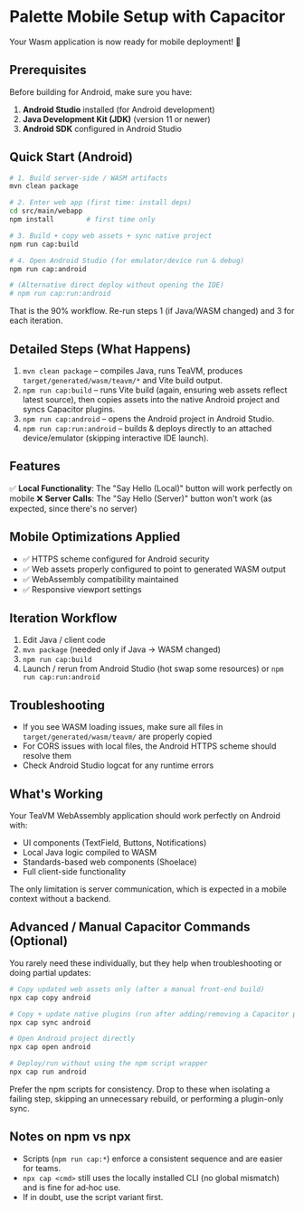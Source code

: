 # Palette Mobile Setup with Capacitor

Your Wasm application is now ready for mobile deployment! 🚀

## Prerequisites

Before building for Android, make sure you have:
1. **Android Studio** installed (for Android development)
2. **Java Development Kit (JDK)** (version 11 or newer)
3. **Android SDK** configured in Android Studio

## Quick Start (Android)

```bash
# 1. Build server-side / WASM artifacts
mvn clean package

# 2. Enter web app (first time: install deps)
cd src/main/webapp
npm install        # first time only

# 3. Build + copy web assets + sync native project
npm run cap:build

# 4. Open Android Studio (for emulator/device run & debug)
npm run cap:android

# (Alternative direct deploy without opening the IDE)
# npm run cap:run:android
```

That is the 90% workflow. Re-run steps 1 (if Java/WASM changed) and 3 for each iteration.

## Detailed Steps (What Happens)

1. `mvn clean package` – compiles Java, runs TeaVM, produces `target/generated/wasm/teavm/*` and Vite build output.
2. `npm run cap:build` – runs Vite build (again, ensuring web assets reflect latest source), then copies assets into the native Android project and syncs Capacitor plugins.
3. `npm run cap:android` – opens the Android project in Android Studio.
4. `npm run cap:run:android` – builds & deploys directly to an attached device/emulator (skipping interactive IDE launch).

## Features

✅ **Local Functionality**: The "Say Hello (Local)" button will work perfectly on mobile
❌ **Server Calls**: The "Say Hello (Server)" button won't work (as expected, since there's no server)

## Mobile Optimizations Applied

- ✅ HTTPS scheme configured for Android security
- ✅ Web assets properly configured to point to generated WASM output
- ✅ WebAssembly compatibility maintained
- ✅ Responsive viewport settings

## Iteration Workflow

1. Edit Java / client code
2. `mvn package` (needed only if Java → WASM changed)
3. `npm run cap:build`
4. Launch / rerun from Android Studio (hot swap some resources) or `npm run cap:run:android`

## Troubleshooting

- If you see WASM loading issues, make sure all files in `target/generated/wasm/teavm/` are properly copied
- For CORS issues with local files, the Android HTTPS scheme should resolve them
- Check Android Studio logcat for any runtime errors

## What's Working

Your TeaVM WebAssembly application should work perfectly on Android with:
- UI components (TextField, Buttons, Notifications)
- Local Java logic compiled to WASM
- Standards-based web components (Shoelace)
- Full client-side functionality

The only limitation is server communication, which is expected in a mobile context without a backend.

## Advanced / Manual Capacitor Commands (Optional)

You rarely need these individually, but they help when troubleshooting or doing partial updates:

```bash
# Copy updated web assets only (after a manual front-end build)
npx cap copy android

# Copy + update native plugins (run after adding/removing a Capacitor plugin)
npx cap sync android

# Open Android project directly
npx cap open android

# Deploy/run without using the npm script wrapper
npx cap run android
```

Prefer the npm scripts for consistency. Drop to these when isolating a failing step, skipping an unnecessary rebuild, or performing a plugin-only sync.

## Notes on npm vs npx

- Scripts (`npm run cap:*`) enforce a consistent sequence and are easier for teams.
- `npx cap <cmd>` still uses the locally installed CLI (no global mismatch) and is fine for ad‑hoc use.
- If in doubt, use the script variant first.

